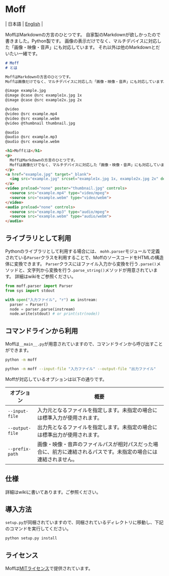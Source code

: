 
# Moff

\| 日本語 \| [English](README.md) \|

MoffはMarkdownの方言のひとつです。
自家製のMarkdownが欲しかったので書きました。Python製です。
画像の表示だけでなく、マルチデバイスに対応した「画像・映像・音声」にも対応しています。
それ以外は他のMarkdownとだいたい一緒です。

```markdown
# Moff 
# とは

MoffはMarkdownの方言のひとつです。
Moffは画像だけでなく、マルチデバイスに対応した「画像・映像・音声」にも対応しています。

@image example.jpg
@image @case @src example1x.jpg 1x
@image @case @src example2x.jpg 2x

@video 
@video @src example.mp4
@video @src example.webm
@video @thumbnail thumbnail.jpg

@audio 
@audio @src example.mp3
@audio @src example.webm
```

```html
<h1>Moffとは</h1>
<p>
  MoffはMarkdownの方言のひとつです。
  Moffは画像だけでなく、マルチデバイスに対応した「画像・映像・音声」にも対応しています。
</p>
<a href="example.jpg" target="_blank">
  <img src="example.jpg" srcset="example1x.jpg 1x, example2x.jpg 2x" decoding="async">
</a>
<video preload="none" poster="thumbnail.jpg" controls>
  <source src="example.mp4" type="video/mpeg">
  <source src="example.webm" type="video/webm">
</video>
<audio preload="none" controls>
  <source src="example.mp3" type="audio/mpeg">
  <source src="example.webm" type="audio/webm">
</audio>
```

## ライブラリとして利用

Pythonのライブラリとして利用する場合には、
`mohh.parser`モジュールで定義されている`Parser`クラスを利用することで、MoffのソースコードをHTMLの構造体に変換できます。
`Parser`クラスにはファイル入力から変換を行う`.parse()`メソッドと、文字列から変換を行う`.parse_string()`メソッドが用意されています。
詳細はwikiをご参照ください。

```python
from moff.parser import Parser
from sys import stdout

with open("入力ファイル", "r") as instream:
  parser = Parser()
  node = parser.parse(instream)
  node.write(stdout) # or print(str(node))
```

## コマンドラインから利用

Moffは`__main__.py`が用意されていますので、コマンドラインから呼び出すことができます。

```bash
python -m moff
```

```bash
python -m moff --input-file "入力ファイル" --output-file "出力ファイル"
```

Moffが対応しているオプションは以下の通りです。

| オプション | 概要 | 
| ---- | ---- |
| `--input-file` | 入力元となるファイルを指定します。未指定の場合には標準入力が使用されます。 | 
| `--output-file` | 出力先となるファイルを指定します。未指定の場合には標準出力が使用されます。 | 
| `--prefix-path` | 画像・映像・音声のファイルパスが相対パスだった場合に、前方に連結されるパスです。未指定の場合には連結されません。 | 

## 仕様

詳細はwikiに書いてあります。ご参照ください。

## 導入方法

`setup.py`が同梱されていますので、同梱されているディレクトリに移動し、下記のコマンドを実行してください。

```bash
python setup.py install
```

## ライセンス

Moffは[MITライセンス](LICENSE)で提供されています。
